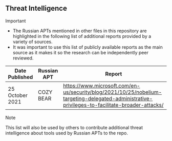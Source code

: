 ## Threat Intelligence

> [!IMPORTANT]
> - The Russian APTs mentioned in other files in this repository are highlighted in the following list of additional reports provided by a variety of sources.
> - It was important to use this list of publicly available reports as the main source as it makes it so the research can be independently peer reviewed.

| Date Published | Russian APT | Report |
|---|---|---|
| 25 October 2021 | COZY BEAR | https://www.microsoft.com/en-us/security/blog/2021/10/25/nobelium-targeting-delegated-administrative-privileges-to-facilitate-broader-attacks/ |

> [!NOTE]
> This list will also be used by others to contribute additional threat intelligence about tools used by Russian APTs to the repo.
